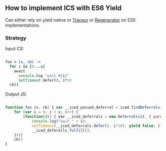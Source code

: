 

## How to implement ICS with ES6 Yield

Can either rely on yield native or [Traceur](https://github.com/google/traceur-compiler) or
[Regenerator](https://facebook.github.io/regenerator/) on ES5 implementations.

### Strategy

Input CS:

```coffeescript

foo = (x, cb) ->
  for i in [0...x]
    await
      console.log "wait #{i}"
      setTimeout defer(), i*10
  cb()
```

Output JS:

```javascript

function foo (x, cb) { var __iced_passed_deferral = iced.findDeferrals(arguments); var it = (function* () {
	for (var i = 0; i < x; i++) {
		(function(it) { var __iced_deferrals = new Deferrals(it, { parent : __iced_passed_deferral });
			console.log("wait " + i);
	    	setTimeout(__iced_deferrals.defer(), i*10); yield false; })(it);
	    	__iced_deferalls.fulfill();
	})()
	cb()
}

```


